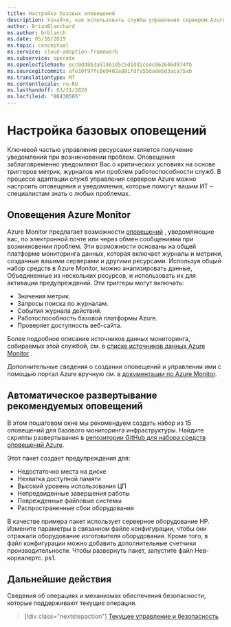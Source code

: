 ```yaml
---
title: Настройка базовых оповещений
description: Узнайте, как использовать службы управления сервером Azure для настройки оповещений и уведомлений, которые помогают ИТ – специалистам в осведомлении о любых проблемах.
author: BrianBlanchard
ms.author: brblanch
ms.date: 05/10/2019
ms.topic: conceptual
ms.service: cloud-adoption-framework
ms.subservice: operate
ms.openlocfilehash: ecc0dd8b3a91461d5c5d1dd1ce4c062646d974fb
ms.sourcegitcommit: afe10f97fc0e0402a881fdfa55dadebd3aca75ab
ms.translationtype: MT
ms.contentlocale: ru-RU
ms.lasthandoff: 03/31/2020
ms.locfileid: "80430505"
---
```

# <a name="set-up-basic-alerts"></a>Настройка базовых оповещений

Ключевой частью управления ресурсами является получение уведомлений при возникновении проблем. Оповещения заблаговременно уведомляют Вас о критических условиях на основе триггеров метрик, журналов или проблем работоспособности служб. В процессе адаптации служб управления сервером Azure можно настроить оповещения и уведомления, которые помогут вашим ИТ – специалистам знать о любых проблемах.

## <a name="azure-monitor-alerts"></a>Оповещения Azure Monitor

Azure Monitor предлагает возможности [оповещений](https://docs.microsoft.com/azure/azure-monitor/platform/alerts-overview) , уведомляющие вас, по электронной почте или через обмен сообщениями при возникновении проблем. Эти возможности основаны на общей платформе мониторинга данных, которая включает журналы и метрики, созданные вашими серверами и другими ресурсами. Используя общий набор средств в Azure Monitor, можно анализировать данные, Объединенные из нескольких ресурсов, и использовать их для активации предупреждений. Эти триггеры могут включать:

- Значения метрик.
- Запросы поиска по журналам.
- События журнала действий.
- Работоспособность базовой платформы Azure.
- Проверяет доступность веб-сайта.

Более подробное описание источников данных мониторинга, собираемых этой службой, см. в [списке источников данных Azure Monitor](https://docs.microsoft.com/azure/azure-monitor/platform/data-sources) .

Дополнительные сведения о создании оповещений и управлении ими с помощью портал Azure вручную см. в [документации по Azure Monitor](https://docs.microsoft.com/azure/azure-monitor/platform/alerts-metric).

## <a name="automated-deployment-of-recommended-alerts"></a>Автоматическое развертывание рекомендуемых оповещений

В этом пошаговом окне мы рекомендуем создать набор из 15 оповещений для базового мониторинга инфраструктуры. Найдите скрипты развертывания в [репозитории GitHub для набора средств оповещений Azure](https://github.com/Microsoft/manageability-toolkits).

Этот пакет создает предупреждения для:

- Недостаточно места на диске
- Нехватка доступной памяти
- Высокий уровень использования ЦП
- Непредвиденные завершения работы
- Поврежденные файловые системы
- Распространенные сбои оборудования

В качестве примера пакет использует серверное оборудование HP. Измените параметры в связанном файле конфигурации, чтобы они отражали оборудование изготовителя оборудования. Кроме того, в файл конфигурации можно добавить дополнительные счетчики производительности. Чтобы развернуть пакет, запустите файл Нев-кореалертс. ps1.

## <a name="next-steps"></a>Дальнейшие действия

Сведения об операциях и механизмах обеспечения безопасности, которые поддерживают текущие операции.

> [!div class="nextstepaction"]
> [Текущее управление и безопасность](./ongoing-management-overview.md)
